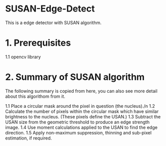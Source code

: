 # SUSAN-Edge-Detect
This is a edge detector with SUSAN algorithm.

# 1. Prerequisites
1.1 opencv library

# 2. Summary of SUSAN algorithm
The following summary is copied from here, you can also see more detail about this algorithom from it.

1.1 Place a circular mask around the pixel in question (the nucleus)./n
1.2 Calculate the number of pixels within the circular mask which have similar brightness to the nucleus. (These pixels define the USAN.)
1.3 Subtract the USAN size from the geometric threshold to produce an edge strength image.
1.4 Use moment calculations applied to the USAN to find the edge direction.
1.5 Apply non-maximum suppression, thinning and sub-pixel estimation, if required.
